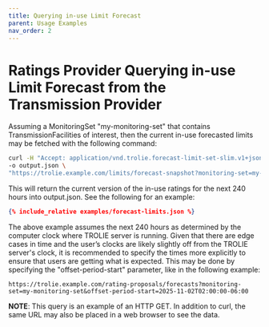 ```yaml
---
title: Querying in-use Limit Forecast
parent: Usage Examples
nav_order: 2
---
```


# Ratings Provider Querying in-use Limit Forecast from the Transmission Provider

Assuming a MonitoringSet "my-monitoring-set" that contains TransmissionFacilities of interest, then the current in-use forecasted limits may be fetched with the following command:

```bash
curl -H "Accept: application/vnd.trolie.forecast-limit-set-slim.v1+json" \
-o output.json \
"https://trolie.example.com/limits/forecast-snapshot?monitoring-set=my-monitoring-set"
```

This will return the current version of the in-use ratings for the next 240 hours into output.json.  See the following for an example:

```json
{% include_relative examples/forecast-limits.json %}
```

The above example assumes the next 240 hours as determined by the computer clock where TROLIE server is running.  Given that there are edge cases in time and the user’s clocks are likely slightly off from the TROLIE server's clock, it is recommended to specify the times more explicitly to ensure that users are getting what is expected.  This may be done by specifying the "offset-period-start" parameter, like in the following example:

```
https://trolie.example.com/rating-proposals/forecasts?monitoring-set=my-monitoring-set&offset-period-start=2025-11-02T02:00:00-06:00
```

**NOTE**: This query is an example of an HTTP GET.  In addition to curl, the same URL may also be placed in a web browser to see the data.  
